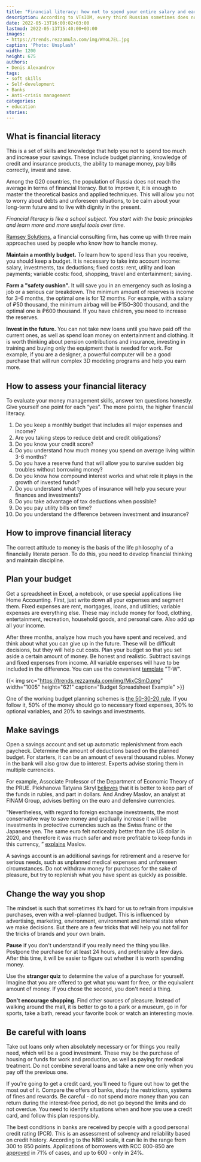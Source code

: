 ```yaml
---
title: "Financial literacy: how not to spend your entire salary and earn more"
description: According to VTsIOM, every third Russian sometimes does not have enough money to pay, and for every tenth this is a constant problem. Often the issue is not low income, but mismanagement of funds
date: 2022-05-13T16:00:02+03:00
lastmod: 2022-05-13T15:40:00+03:00
images:
- https://trends.rezzamula.com/img/WYoL7EL.jpg
caption: 'Photo: Unsplash'
width: 1200
height: 675
authors:
- Denis Alexandrov
tags:
- soft skills
- Self-development
- Banks
- Anti-crisis management
categories:
- education
stories:
---
```


## What is financial literacy

This is a set of skills and knowledge that help you not to spend too much and increase your savings. These include budget planning, knowledge of credit and insurance products, the ability to manage money, pay bills correctly, invest and save.

Among the G20 countries, the population of Russia does not reach the average in terms of financial literacy. But to improve it, it is enough to master the theoretical basics and applied techniques. This will allow you not to worry about debts and unforeseen situations, to be calm about your long-term future and to live with dignity in the present.

*Financial literacy is like a school subject. You start with the basic principles and learn more and more useful tools over time.*

[Ramsey Solutions](https://www.ramseysolutions.com/financial-literacy/what-is-financial-literacy#authorbio), a financial consulting firm, has come up with three main approaches used by people who know how to handle money.

**Maintain a monthly budget.** To learn how to spend less than you receive, you should keep a budget. It is necessary to take into account income: salary, investments, tax deductions; fixed costs: rent, utility and loan payments; variable costs: food, shopping, travel and entertainment; saving.

**Form a "safety cushion".** It will save you in an emergency such as losing a job or a serious car breakdown. The minimum amount of reserves is income for 3-6 months, the optimal one is for 12 months. For example, with a salary of ₽50 thousand, the minimum airbag will be ₽150–300 thousand, and the optimal one is ₽600 thousand. If you have children, you need to increase the reserves.

**Invest in the future.** You can not take new loans until you have paid off the current ones, as well as spend loan money on entertainment and clothing. It is worth thinking about pension contributions and insurance, investing in training and buying only the equipment that is needed for work. For example, if you are a designer, a powerful computer will be a good purchase that will run complex 3D modeling programs and help you earn more.

## How to assess your financial literacy

To evaluate your money management skills, answer ten questions honestly. Give yourself one point for each “yes”. The more points, the higher financial literacy.

1. Do you keep a monthly budget that includes all major expenses and income?
1. Are you taking steps to reduce debt and credit obligations?
1. Do you know your credit score?
1. Do you understand how much money you spend on average living within 3-6 months?
1. Do you have a reserve fund that will allow you to survive sudden big troubles without borrowing money?
1. Do you know how compound interest works and what role it plays in the growth of invested funds?
1. Do you understand what types of insurance will help you secure your finances and investments?
1. Do you take advantage of tax deductions when possible?
1. Do you pay utility bills on time?
1. Do you understand the difference between investment and insurance?

## How to improve financial literacy

The correct attitude to money is the basis of the life philosophy of a financially literate person. To do this, you need to develop financial thinking and maintain discipline.

## Plan your budget

Get a spreadsheet in Excel, a notebook, or use special applications like Home Accounting. First, just write down all your expenses and segment them. Fixed expenses are rent, mortgages, loans, and utilities; variable expenses are everything else. These may include money for food, clothing, entertainment, recreation, household goods, and personal care. Also add up all your income.

After three months, analyze how much you have spent and received, and think about what you can give up in the future. These will be difficult decisions, but they will help cut costs. Plan your budget so that you set aside a certain amount of money. Be honest and realistic. Subtract savings and fixed expenses from income. All variable expenses will have to be included in the difference. You can use the convenient [template](https://docs.google.com/spreadsheets/d/14dFvUPLa5HEOls-vpf9t4Z27WwYp4EnQgfHOEYGPuD8/copy) "T-W".

{{< img src="https://trends.rezzamula.com/img/MixCSmD.png" width="1005" height="621" caption="Budget Spreadsheet Example" >}}

One of the working budget planning schemes is [the 50-30-20 rule](https://www.investopedia.com/ask/answers/022916/what-502030-budget-rule.asp). If you follow it, 50% of the money should go to necessary fixed expenses, 30% to optional variables, and 20% to savings and investments.

## Make savings

Open a savings account and set up automatic replenishment from each paycheck. Determine the amount of deductions based on the planned budget. For starters, it can be an amount of several thousand rubles. Money in the bank will also grow due to interest. Experts advise storing them in multiple currencies.

For example, Associate Professor of the Department of Economic Theory of the PRUE. Plekhanova Tatyana Skryl [believes](https://regnum.ru/news/economy/3159338.html) that it is better to keep part of the funds in rubles, and part in dollars. And Andrey Maslov, an analyst at FINAM Group, advises betting on the euro and defensive currencies.

“Nevertheless, with regard to foreign exchange investments, the most conservative way to save money and gradually increase it will be investments in protective currencies such as the Swiss franc or the Japanese yen. The same euro felt noticeably better than the US dollar in 2020, and therefore it was much safer and more profitable to keep funds in this currency, ” [explains](https://regnum.ru/news/economy/3159828.html) Maslov.

A savings account is an additional savings for retirement and a reserve for serious needs, such as unplanned medical expenses and unforeseen circumstances. Do not withdraw money for purchases for the sake of pleasure, but try to replenish what you have spent as quickly as possible.

## Change the way you shop

The mindset is such that sometimes it’s hard for us to refrain from impulsive purchases, even with a well-planned budget. This is influenced by advertising, marketing, environment, environment and internal state when we make decisions. But there are a few tricks that will help you not fall for the tricks of brands and your own brain.

**Pause** if you don't understand if you really need the thing you like. Postpone the purchase for at least 24 hours, and preferably a few days. After this time, it will be easier to figure out whether it is worth spending money.

Use the **stranger quiz** to determine the value of a purchase for yourself. Imagine that you are offered to get what you want for free, or the equivalent amount of money. If you chose the second, you don't need a thing.

**Don't encourage shopping**. Find other sources of pleasure. Instead of walking around the mall, it is better to go to a park or a museum, go in for sports, take a bath, reread your favorite book or watch an interesting movie.

## Be careful with loans

Take out loans only when absolutely necessary or for things you really need, which will be a good investment. These may be the purchase of housing or funds for work and production, as well as paying for medical treatment. Do not combine several loans and take a new one only when you pay off the previous one.

If you're going to get a credit card, you'll need to figure out how to get the most out of it. Compare the offers of banks, study the restrictions, systems of fines and rewards. Be careful - do not spend more money than you can return during the interest-free period, do not go beyond the limits and do not overdue. You need to identify situations when and how you use a credit card, and follow this plan responsibly.

The best conditions in banks are received by people with a good personal credit rating (PCR). This is an assessment of solvency and reliability based on credit history. According to the NBKI scale, it can lie in the range from 300 to 850 points. Applications of borrowers with RCC 800-850 are [approved](https://realty.rbc.ru/news/5f119dd89a79475cf01e5361) in 71% of cases, and up to 600 - only in 24%.